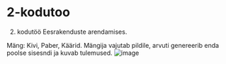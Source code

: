# 2-kodutoo

2. kodutöö Eesrakenduste arendamises.

Mäng: Kivi, Paber, Käärid.
Mängija vajutab pildile, arvuti genereerib enda poolse sisesndi ja kuvab tulemused.
![image](https://user-images.githubusercontent.com/78801020/113623907-a9d46900-9667-11eb-97bf-28c156fc2953.png)
